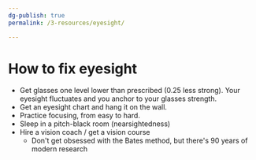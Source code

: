 ```yaml
---
dg-publish: true
permalink: /3-resources/eyesight/

---
```


# How to fix eyesight
- Get glasses one level lower than prescribed (0.25 less strong). Your eyesight fluctuates and you anchor to your glasses strength.
- Get an eyesight chart and hang it on the wall.
- Practice focusing, from easy to hard.
- Sleep in a pitch-black room (nearsightedness)
- Hire a vision coach / get a vision course
	- Don't get obsessed with the Bates method, but there's 90 years of modern research